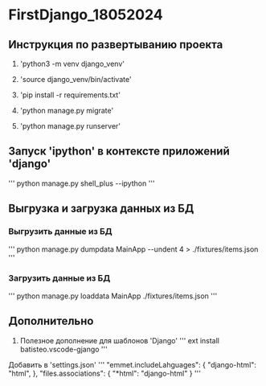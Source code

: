# FirstDjango_18052024

## Инструкция по развертыванию проекта
1. 'python3 -m venv django_venv'

2. 'source django_venv/bin/activate'

3. 'pip install -r requirements.txt'

4. 'python manage.py migrate'

5. 'python manage.py runserver'

## Запуск 'ipython' в контексте приложений 'django'
'''
python manage.py shell_plus --ipython
'''

## Выгрузка и загрузка данных из БД
### Выгрузить данные из БД
'''
python manage.py dumpdata MainApp --undent 4 > ./fixtures/items.json
'''
### Загрузить данные из БД
'''
python manage.py loaddata MainApp ./fixtures/items.json
'''

## Дополнительно
1. Полезное дополнение для шаблонов 'Django'
'''
ext install batisteo.vscode-gjango
'''

Добавить в 'settings.json'
'''
"emmet.includeLahguages": {
        "django-html": "html",
    },
"files.associations": {
        "*html": "django-html"
    }
'''